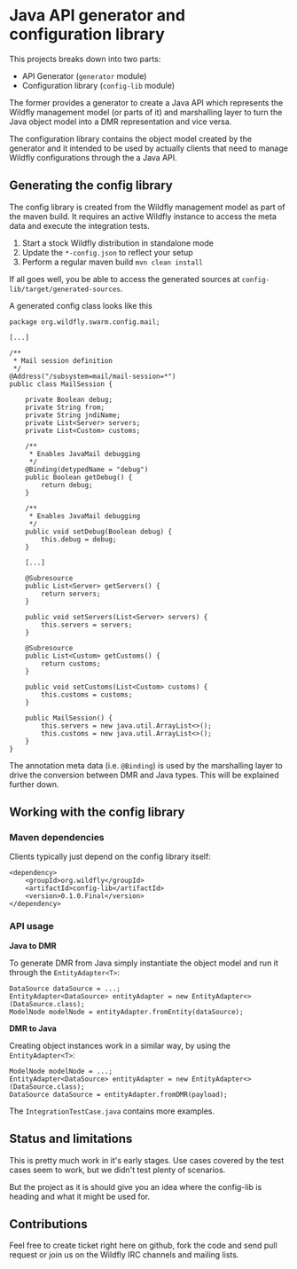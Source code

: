 # Java API generator and configuration library 

This projects breaks down into two parts:

- API Generator (`generator` module)
- Configuration library (`config-lib` module)

The former provides a generator to create a Java API which represents the Wildfly management model (or parts of it) and marshalling layer to  turn the Java object model into a DMR representation and vice versa.

The configuration library contains the object model created by the generator and it intended to be used by actually clients that need to manage Wildfly configurations through the a Java API. 

## Generating the config library

The config library is created from the Wildfly management model as part of the maven build. It requires an active Wildfly instance to access the meta data and execute the integration tests.

1. Start a stock Wildfly distribution in standalone mode
2. Update the `*-config.json` to reflect your setup
3. Perform a regular maven build `mvn clean install`

If all goes well, you be able to access the generated sources at `config-lib/target/generated-sources`.

A generated config class looks like this

```
package org.wildfly.swarm.config.mail;

[...]

/**
 * Mail session definition
 */
@Address("/subsystem=mail/mail-session=*")
public class MailSession {

	private Boolean debug;
	private String from;
	private String jndiName;
	private List<Server> servers;
	private List<Custom> customs;

	/**
	 * Enables JavaMail debugging
	 */
	@Binding(detypedName = "debug")
	public Boolean getDebug() {
		return debug;
	}

	/**
	 * Enables JavaMail debugging
	 */
	public void setDebug(Boolean debug) {
		this.debug = debug;
	}

	[...]

	@Subresource
	public List<Server> getServers() {
		return servers;
	}

	public void setServers(List<Server> servers) {
		this.servers = servers;
	}

	@Subresource
	public List<Custom> getCustoms() {
		return customs;
	}

	public void setCustoms(List<Custom> customs) {
		this.customs = customs;
	}

	public MailSession() {
		this.servers = new java.util.ArrayList<>();
		this.customs = new java.util.ArrayList<>();
	}
}
```

The annotation meta data (i.e. `@Binding`) is used by the marshalling layer to drive the conversion between DMR and Java types. This will be explained further down.

## Working with the config library

### Maven dependencies

Clients typically just depend on the config library itself:

```
<dependency>
	<groupId>org.wildfly</groupId>
	<artifactId>config-lib</artifactId>
	<version>0.1.0.Final</version>
</dependency>
```

### API usage

**Java to DMR**

To generate DMR from Java simply instantiate the object model and run it through the `EntityAdapter<T>`:

``` 
DataSource dataSource = ...;
EntityAdapter<DataSource> entityAdapter = new EntityAdapter<>(DataSource.class);
ModelNode modelNode = entityAdapter.fromEntity(dataSource);

```

**DMR to Java**

Creating object instances work 
in a similar way, by using the `EntityAdapter<T>`:

```
ModelNode modelNode = ...;
EntityAdapter<DataSource> entityAdapter = new EntityAdapter<>(DataSource.class);
DataSource dataSource = entityAdapter.fromDMR(payload);
```

The `IntegrationTestCase.java` contains more examples.


## Status and limitations

This is pretty much work in it's early stages. Use cases covered by the test cases seem to work, but we didn't test plenty of scenarios. 

But the project as it is should give you an idea where the config-lib is heading and what it might be used for.


## Contributions


Feel free to create ticket right here on github, fork the code and send pull request or join us on the Wildfly IRC channels and mailing lists.





